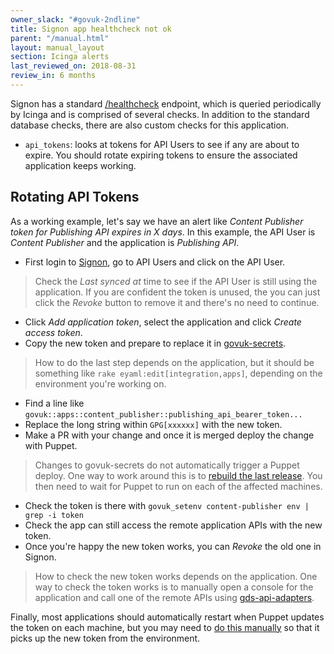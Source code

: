 ```yaml
---
owner_slack: "#govuk-2ndline"
title: Signon app healthcheck not ok
parent: "/manual.html"
layout: manual_layout
section: Icinga alerts
last_reviewed_on: 2018-08-31
review_in: 6 months
---
```


[signon]: https://signon.publishing.service.gov.uk/api_users
[signon-healthcheck]: https://signon.publishing.service.gov.uk/healthcheck
[deploy-puppet]: https://deploy.publishing.service.gov.uk/job/Deploy_Puppet/
[restart-app]: /manual/restart-application.html
[govuk-secrets]: https://github.com/alphagov/govuk-secrets
[gds-api-adapters]: https://github.com/alphagov/gds-api-adapters/blob/master/lib/gds_api.rb

Signon has a standard [/healthcheck][signon-healthcheck] endpoint, which is queried periodically by Icinga and is comprised of several checks. In addition to the standard database checks, there are also custom checks for this application.

  * `api_tokens`: looks at tokens for API Users to see if any are about to expire. You should rotate expiring tokens to ensure the associated application keeps working.

## Rotating API Tokens

As a working example, let's say we have an alert like *Content Publisher token for Publishing API expires in X days*. In this example, the API User is *Content Publisher* and the application is *Publishing API*.

   * First login to [Signon], go to API Users and click on the API User.

> Check the *Last synced at* time to see if the API User is still using the application. If you are confident the token is unused, the you can just click the *Revoke* button to remove it and there's no need to continue.

   * Click *Add application token*, select the application and click *Create access token*.
   * Copy the new token and prepare to replace it in [govuk-secrets].

> How to do the last step depends on the application, but it should be something like `rake eyaml:edit[integration,apps]`, depending on the environment you're working on.

   * Find a line like `govuk::apps::content_publisher::publishing_api_bearer_token...`
   * Replace the long string within `GPG[xxxxxx]` with the new token.
   * Make a PR with your change and once it is merged deploy the change with Puppet.

> Changes to govuk-secrets do not automatically trigger a Puppet deploy. One way to work around this is to [rebuild the last release][deploy-puppet]. You then need to wait for Puppet to run on each of the affected machines.

   * Check the token is there with `govuk_setenv content-publisher env | grep -i token`
   * Check the app can still access the remote application APIs with the new token.
   * Once you're happy the new token works, you can *Revoke* the old one in Signon.

> How to check the new token works depends on the application. One way to check the token works is to manually open a console for the application and call one of the remote APIs using [gds-api-adapters].

Finally, most applications should automatically restart when Puppet updates the token on each machine, but you may need to [do this manually][restart-app] so that it picks up the new token from the environment.
